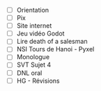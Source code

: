 - [ ] Orientation
- [ ] Pix
- [ ] Site internet
- [ ] Jeu vidéo Godot
- [ ] Lire death of a salesman
- [ ] NSI Tours de Hanoi - Pyxel
- [ ] Monologue
- [ ] SVT Sujet 4
- [ ] DNL oral
- [ ] HG - Révisions